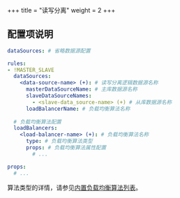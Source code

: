 +++
title = "读写分离"
weight = 2
+++

## 配置项说明

```yaml
dataSources: # 省略数据源配置

rules:
- !MASTER_SLAVE
  dataSources:
    <data-source-name> (+): # 读写分离逻辑数据源名称
      masterDataSourceName: # 主库数据源名称
      slaveDataSourceNames: 
        - <slave-data_source-name> (+) # 从库数据源名称
      loadBalancerName: # 负载均衡算法名称
  
  # 负载均衡算法配置
  loadBalancers:
    <load-balancer-name> (+): # 负载均衡算法名称
      type: # 负载均衡算法类型
      props: # 负载均衡算法属性配置
        # ...

props:
  # ...
```

算法类型的详情，请参见[内置负载均衡算法列表](/cn/user-manual/shardingsphere-jdbc/configuration/built-in-algorithm/load-balance)。

